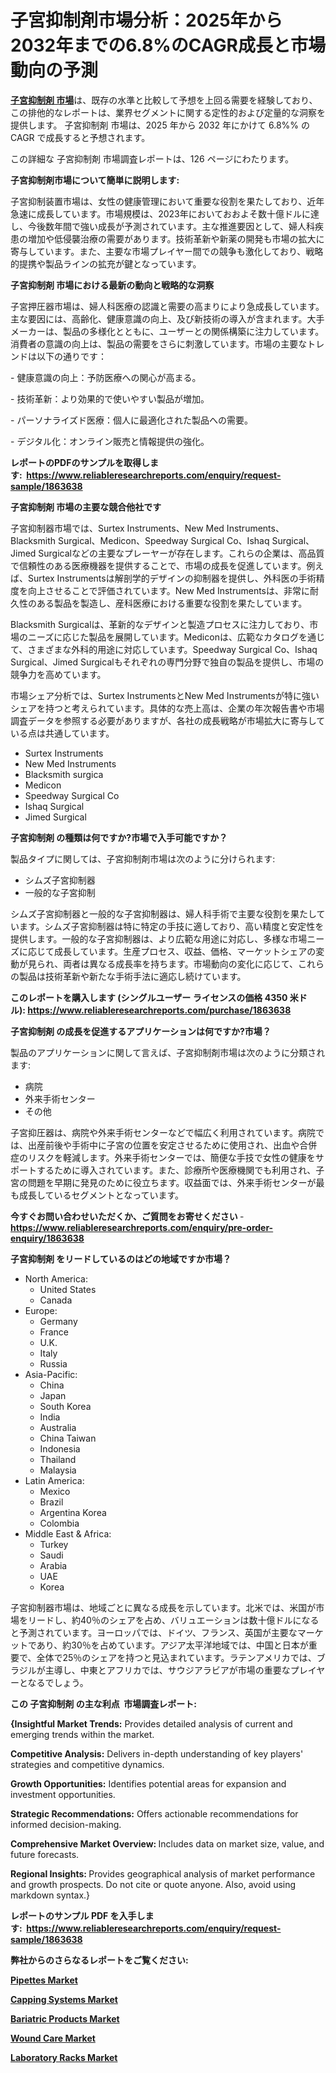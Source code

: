 <p><h1>子宮抑制剤市場分析：2025年から2032年までの6.8%のCAGR成長と市場動向の予測</h1></p><p data-sourcepos="1:1-1:157"><strong><a href="https://www.reliableresearchreports.com/uterine-depressor-r1863638?utm_campaign=107&utm_medium=36&utm_source=Github&utm_content=ia&utm_term=06032025&utm_id=uterine-depressor">子宮抑制剤 市場</a></strong>は、既存の水準と比較して予想を上回る需要を経験しており、この排他的なレポートは、業界セグメントに関する定性的および定量的な洞察を提供します。 子宮抑制剤 市場は、2025 年から 2032 年にかけて 6.8%% の CAGR で成長すると予想されます。</p>
<p data-sourcepos="3:1-3:50">この詳細な 子宮抑制剤 市場調査レポートは、126 ページにわたります。</p>
<p><strong>子宮抑制剤市場について簡単に説明します:</strong></p>
<p><p>子宮抑制装置市場は、女性の健康管理において重要な役割を果たしており、近年急速に成長しています。市場規模は、2023年においておおよそ数十億ドルに達し、今後数年間で強い成長が予測されています。主な推進要因として、婦人科疾患の増加や低侵襲治療の需要があります。技術革新や新薬の開発も市場の拡大に寄与しています。また、主要な市場プレイヤー間での競争も激化しており、戦略的提携や製品ラインの拡充が鍵となっています。</p></p>
<p><strong>子宮抑制剤 市場における最新の動向と戦略的な洞察</strong></p>
<p><p>子宮押圧器市場は、婦人科医療の認識と需要の高まりにより急成長しています。主な要因には、高齢化、健康意識の向上、及び新技術の導入が含まれます。大手メーカーは、製品の多様化とともに、ユーザーとの関係構築に注力しています。消費者の意識の向上は、製品の需要をさらに刺激しています。市場の主要なトレンドは以下の通りです：</p><p>- 健康意識の向上：予防医療への関心が高まる。</p><p>- 技術革新：より効果的で使いやすい製品が増加。</p><p>- パーソナライズド医療：個人に最適化された製品への需要。</p><p>- デジタル化：オンライン販売と情報提供の強化。</p></p>
<p><strong>レポートのPDFのサンプルを取得します</strong><strong>:&nbsp;&nbsp;<a href="https://www.reliableresearchreports.com/enquiry/request-sample/1863638?utm_campaign=107&utm_medium=36&utm_source=Github&utm_content=ia&utm_term=06032025&utm_id=uterine-depressor">https://www.reliableresearchreports.com/enquiry/request-sample/1863638</a></strong></p>
<p><strong>子宮抑制剤 市場の主要な競合他社です</strong></p>
<p><p>子宮抑制器市場では、Surtex Instruments、New Med Instruments、Blacksmith Surgical、Medicon、Speedway Surgical Co、Ishaq Surgical、Jimed Surgicalなどの主要なプレーヤーが存在します。これらの企業は、高品質で信頼性のある医療機器を提供することで、市場の成長を促進しています。例えば、Surtex Instrumentsは解剖学的デザインの抑制器を提供し、外科医の手術精度を向上させることで評価されています。New Med Instrumentsは、非常に耐久性のある製品を製造し、産科医療における重要な役割を果たしています。</p><p>Blacksmith Surgicalは、革新的なデザインと製造プロセスに注力しており、市場のニーズに応じた製品を展開しています。Mediconは、広範なカタログを通じて、さまざまな外科的用途に対応しています。Speedway Surgical Co、Ishaq Surgical、Jimed Surgicalもそれぞれの専門分野で独自の製品を提供し、市場の競争力を高めています。</p><p>市場シェア分析では、Surtex InstrumentsとNew Med Instrumentsが特に強いシェアを持つと考えられています。具体的な売上高は、企業の年次報告書や市場調査データを参照する必要がありますが、各社の成長戦略が市場拡大に寄与している点は共通しています。</p></p>
<p><ul><li>Surtex Instruments</li><li>New Med Instruments</li><li>Blacksmith surgica</li><li>Medicon</li><li>Speedway Surgical Co</li><li>Ishaq Surgical</li><li>Jimed Surgical</li></ul></p>
<p><strong>子宮抑制剤 の種類は何ですか?市場で入手可能ですか？</strong></p>
<p>製品タイプに関しては、子宮抑制剤市場は次のように分けられます:</p>
<p><ul><li>シムズ子宮抑制器</li><li>一般的な子宮抑制</li></ul></p>
<p><p>シムズ子宮抑制器と一般的な子宮抑制器は、婦人科手術で主要な役割を果たしています。シムズ子宮抑制器は特に特定の手技に適しており、高い精度と安定性を提供します。一般的な子宮抑制器は、より広範な用途に対応し、多様な市場ニーズに応じて成長しています。生産プロセス、収益、価格、マーケットシェアの変動が見られ、両者は異なる成長率を持ちます。市場動向の変化に応じて、これらの製品は技術革新や新たな手術手法に適応し続けています。</p></p>
<p><strong>このレポートを購入します (シングルユーザー ライセンスの価格 4350 米ドル):&nbsp;<a href="https://www.reliableresearchreports.com/purchase/1863638?utm_campaign=107&utm_medium=36&utm_source=Github&utm_content=ia&utm_term=06032025&utm_id=uterine-depressor">https://www.reliableresearchreports.com/purchase/1863638</a></strong></p>
<p><strong>子宮抑制剤 の成長を促進するアプリケーションは何ですか?市場？</strong></p>
<p>製品のアプリケーションに関して言えば、子宮抑制剤市場は次のように分類されます:</p>
<p><ul><li>病院</li><li>外来手術センター</li><li>その他</li></ul></p>
<p><p>子宮抑圧器は、病院や外来手術センターなどで幅広く利用されています。病院では、出産前後や手術中に子宮の位置を安定させるために使用され、出血や合併症のリスクを軽減します。外来手術センターでは、簡便な手技で女性の健康をサポートするために導入されています。また、診療所や医療機関でも利用され、子宮の問題を早期に発見のために役立ちます。収益面では、外来手術センターが最も成長しているセグメントとなっています。</p></p>
<p><strong>今すぐお問い合わせいただくか、ご質問をお寄せください</strong><strong>&nbsp;</strong>-<strong><a href="https://www.reliableresearchreports.com/enquiry/pre-order-enquiry/1863638?utm_campaign=107&utm_medium=36&utm_source=Github&utm_content=ia&utm_term=06032025&utm_id=uterine-depressor">https://www.reliableresearchreports.com/enquiry/pre-order-enquiry/1863638</a></strong></p>
<p><strong>子宮抑制剤 をリードしているのはどの地域ですか市場？</strong></p>
<p><ul>
    <li>
        North America:
        <ul>
            <li>United States</li>
            <li>Canada</li>
        </ul>
    </li>
    <li>
        Europe:
        <ul>
            <li>Germany</li>
            <li>France</li>
            <li>U.K.</li>
            <li>Italy</li>
            <li>Russia</li>
        </ul>
    </li>
    <li>
        Asia-Pacific:
        <ul>
            <li>China</li>
            <li>Japan</li>
            <li>South Korea</li>
            <li>India</li>
            <li>Australia</li>
            <li>China Taiwan</li>
            <li>Indonesia</li>
            <li>Thailand</li>
            <li>Malaysia</li>
        </ul>
    </li>
    <li>
        Latin America:
        <ul>
            <li>Mexico</li>
            <li>Brazil</li>
            <li>Argentina Korea</li>
            <li>Colombia</li>
        </ul>
    </li>
    <li>
        Middle East & Africa:
        <ul>
            <li>Turkey</li>
            <li>Saudi</li>
            <li>Arabia</li>
            <li>UAE</li>
            <li>Korea</li>
        </ul>
    </li>
    </ul></p>
<p><p>子宮抑制器市場は、地域ごとに異なる成長を示しています。北米では、米国が市場をリードし、約40％のシェアを占め、バリュエーションは数十億ドルになると予測されています。ヨーロッパでは、ドイツ、フランス、英国が主要なマーケットであり、約30％を占めています。アジア太平洋地域では、中国と日本が重要で、全体で25％のシェアを持つと見込まれています。ラテンアメリカでは、ブラジルが主導し、中東とアフリカでは、サウジアラビアが市場の重要なプレイヤーとなるでしょう。</p></p>
<p><strong>この 子宮抑制剤 の主な利点&nbsp; 市場調査レポート:</strong></p>
<p><strong>{Insightful Market Trends:</strong> Provides detailed analysis of current and emerging trends within the market.</p>
<p><strong>Competitive Analysis:</strong> Delivers in-depth understanding of key players' strategies and competitive dynamics.</p>
<p><strong>Growth Opportunities:</strong> Identifies potential areas for expansion and investment opportunities.</p>
<p><strong>Strategic Recommendations:</strong> Offers actionable recommendations for informed decision-making.</p>
<p><strong>Comprehensive Market Overview: </strong>Includes data on market size, value, and future forecasts.</p>
<p><strong>Regional Insights: </strong>Provides geographical analysis of market performance and growth prospects. Do not cite or quote anyone. Also, avoid using markdown syntax.}</p>
<p><strong>レポートのサンプル PDF を入手します:&nbsp;</strong><strong>&nbsp;<a href="https://www.reliableresearchreports.com/enquiry/request-sample/1863638?utm_campaign=107&utm_medium=36&utm_source=Github&utm_content=ia&utm_term=06032025&utm_id=uterine-depressor">https://www.reliableresearchreports.com/enquiry/request-sample/1863638</a></strong></p>
<p></p>
<p></p>
<p></p>
<p></p>
<p><strong>弊社からのさらなるレポートをご覧ください:</strong></p>
<p><strong><p><a href="https://github.com/lillybosakoi/Market-Research-Report-List-1/blob/main/pipettes-market.md?utm_campaign=107&utm_medium=36&utm_source=Github&utm_content=ia&utm_term=06032025&utm_id=uterine-depressor">Pipettes Market</a></p><p><a href="https://github.com/duscarajlha/Market-Research-Report-List-1/blob/main/capping-systems-market.md?utm_campaign=107&utm_medium=36&utm_source=Github&utm_content=ia&utm_term=06032025&utm_id=uterine-depressor">Capping Systems Market</a></p><p><a href="https://github.com/siertnamba7u/Market-Research-Report-List-1/blob/main/bariatric-products-market.md?utm_campaign=107&utm_medium=36&utm_source=Github&utm_content=ia&utm_term=06032025&utm_id=uterine-depressor">Bariatric Products Market</a></p><p><a href="https://github.com/boyertrull4r/Market-Research-Report-List-1/blob/main/wound-care-market.md?utm_campaign=107&utm_medium=36&utm_source=Github&utm_content=ia&utm_term=06032025&utm_id=uterine-depressor">Wound Care Market</a></p><p><a href="https://github.com/joshuagarcia509/Market-Research-Report-List-1/blob/main/laboratory-racks-market.md?utm_campaign=107&utm_medium=36&utm_source=Github&utm_content=ia&utm_term=06032025&utm_id=uterine-depressor">Laboratory Racks Market</a></p></strong></p>